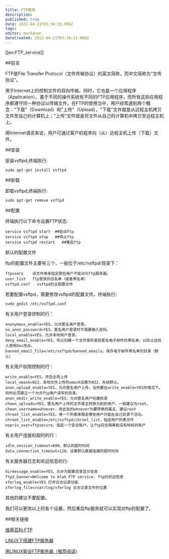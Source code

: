 ```yaml
---
title: FTP服务
description: 
published: true
date: 2022-04-21T03:34:15.996Z
tags: 
editor: markdown
dateCreated: 2022-04-21T03:34:13.000Z
---
```


[[en:FTP_service]]


##前言

FTP是File Transfer Protocol（文件传输协议）的英文简称，而中文简称为“文传协议”。

用于Internet上的控制文件的双向传输。同时，它也是一个应用程序（Application）。基于不同的操作系统有不同的FTP应用程序，而所有这些应用程序都遵守同一种协议以传输文件。在FTP的使用当中，用户经常遇到两个概念："下载"（Download）和"上传"（Upload）。"下载"文件就是从远程主机拷贝文件至自己的计算机上；"上传"文件就是将文件从自己的计算机中拷贝至远程主机上。

用Internet语言来说，用户可通过客户机程序向（从）远程主机上传（下载）文件。

##安装

安装vsftpd,终端执行:

    sudo apt-get install vsftpd

##卸载

卸载vsftpd,终端执行:

    sudo apt-get remove vsftpd

##配置

终端执行以下命令设置FTP状态:

    service vsftpd start  ##启动ftp
    service vsftpd stop   ##停止ftp
    service vsftpd restart   ##重启ftp

默认的配置文件

ftp的配置文件主要有三个，一般位于/etc/vsftpd/目录下：

    ftpusers    该文件用来指定那些用户不能访问ftp服务器。
    user_list   ftp登录的白名单（或者黑名单）
    vsftpd.conf   vsftpd的主配置文件

若要配置vsftpd，需要修改vsftpd的配置文件。终端执行:

    sudo gedit /etc/vsftpd.conf

有关用户登录控制的行：

    anonymous_enable=YES，允许匿名用户登录。
    no_anon_password=YES，匿名用户登录时不需要输入密码。
    local_enable=YES，允许本地用户登录。
    deny_email_enable=YES，可以创建一个文件保存某些匿名电子邮件的黑名单，以防止这些人使用Dos攻击。
    banned_email_file=/etc/vsftpd/banned_emails，保存电子邮件黑名单的目录（默认）

有关用户权限控制的行：

    write_enable=YES，开启全局上传
    local_umask=022，本地文件上传的umask设置为022，系统默认。
    anon_upload_enable=YES，允许匿名用户上传，当然要在write_enable=YES的情况下。同时必须建立一个允许ftp用户读写的目录。
    anon_mkdir_write_enable=YES，允许匿名用户创建目录
    chown_uploads=YES，匿名用户上传的文件属主转换为别的用户，一般建议为root。
    chown_username=whoever，改此处的whoever为要转换的属主，建议root
    chroot_list_enable=YES，用一个列表来限定哪些用户只能在自己目录下活动。
    chroot_list_enable=/etc/vsftpd/chroot_list，指定用户列表文件
    nopriv_user=ftpsecure，指定一个安全账户，让ftp完全隔离和没有特权的账户

有关用户连接和超时的行：

    idle_session_timeout=600，默认的超时时间
    data_connection_timeout=120，设置默认数据连接的超时时间

有关服务器日志和欢迎信息的行:

    dirmessage_enable=YES，允许为配置目录显示信息
    ftpd_banner=Welcome to blah FTP service. ftp的欢迎信息
    xferlog_enable=YES 打开日志记录功能
    xferlog_file=/var/log/xferlog 日志记录文件的位置

其他的建议不要配置。

我们可以更改以上的各个设置，然后重启ftp服务就可以实现对ftp的配置了。


##相关链接

[维基百科:FTP](http://zh.wikipedia.org/wiki/%E6%96%87%E4%BB%B6%E4%BC%A0%E8%BE%93%E5%8D%8F%E8%AE%AE)

[LINUX下搭建FTP服务器](http://www.2cto.com/os/201107/98311.html)

[用LINUX架设FTP服务器（推荐阅读)](http://www.chinaunix.net/old_jh/4/269002.html)